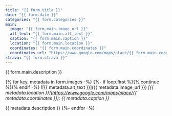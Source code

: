 ```yaml
---
title: "{{ form.title }}"
date: "{{ form.date }}"
categories: "{{ form.categories }}"
main:
  image: "{{ form.main.image_url }}"
  alt_text: "{{ form.main.alt_text }}"
  caption: "{{ form.main.caption }}"
  location: "{{ form.main.location }}"
  coordinates: "{{ form.main.coordinates }}"
  coordinates_url: "https://www.google.com/maps/place/{{ form.main.coordinates }}"
strava: "{{ form.strava }}"
---
```


{{ form.main.description }}

{% for key, metadata in form.images -%}
{%- if loop.first %}{% continue %}{% endif -%}
![{{ metadata.alt_text }}]({{ metadata.image_url }})
*[{{ metadata.location }}](https://www.google.com/maps/place/{{ metadata.coordinates }}): {{ metadata.caption }}*

{{ metadata.description }}
{%- endfor -%}
